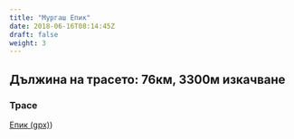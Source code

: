 ```yaml
---
title: "Мургаш Епик"
date: 2018-06-16T08:14:45Z
draft: false
weight: 3
---
```


## Дължина на трасето: 76км, 3300м изкачване
### Трасе  
[Епик (gpx)](https://drive.google.com/open?id=174corZb-OmA-8nSKEjw_8PGl8BZM7Q04))

